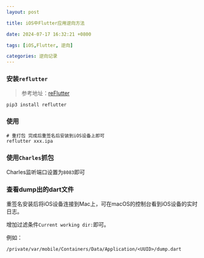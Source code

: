 ```yaml
---
layout: post

title: iOS中Flutter应用逆向方法

date: 2024-07-17 16:32:21 +0800

tags: [iOS,Flutter, 逆向]

categories: 逆向记录
---
```


### 安装`reflutter`

> 参考地址：[reFlutter](https://github.com/Impact-I/reFlutter)

```shell
pip3 install reflutter
```

### 使用

```shell
# 重打包 完成后重签名后安装到iOS设备上即可
reflutter xxx.ipa
```

### 使用`Charles`抓包

Charles监听端口设置为`8083`即可

### 查看dump出的dart文件

重签名安装后将iOS设备连接到Mac上，可在macOS的控制台看到iOS设备的实时日志。

增加过滤条件`Current working dir:`即可。

例如：

```shell
/private/var/mobile/Containers/Data/Application/<UUID>/dump.dart
```





